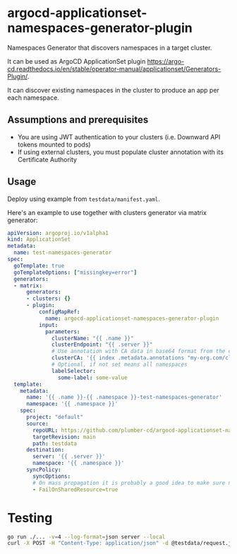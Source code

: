 # argocd-applicationset-namespaces-generator-plugin

Namespaces Generator that discovers namespaces in a target cluster.

It can be used as ArgoCD ApplicationSet plugin https://argo-cd.readthedocs.io/en/stable/operator-manual/applicationset/Generators-Plugin/.

It can discover existing namespaces in the cluster to produce an app per each namespace.

## Assumptions and prerequisites

- You are using JWT authentication to your clusters (i.e. Downward API tokens mounted to pods)
- If using external clusters, you must populate cluster annotation with its Certificate Authority

## Usage

Deploy using example from `testdata/manifest.yaml`.

Here's an example to use together with clusters generator via matrix generator:

```yaml
apiVersion: argoproj.io/v1alpha1
kind: ApplicationSet
metadata:
  name: test-namespaces-generator
spec:
  goTemplate: true
  goTemplateOptions: ["missingkey=error"]
  generators:
  - matrix:
      generators:
      - clusters: {}
      - plugin:
          configMapRef:
            name: argocd-applicationset-namespaces-generator-plugin
          input:
            parameters:
              clusterName: "{{ .name }}"
              clusterEndpoint: "{{ .server }}"
              # Use annotation with CA data in base64 format from the cluster
              clusterCA: '{{ index .metadata.annotations "my-org.com/cluster-ca" }}'
              # Optional, if not set means all namespaces
              labelSelector:
                some-label: some-value
  template:
    metadata:
      name: '{{ .name }}-{{ .namespace }}-test-namespaces-generator'
      namespace: '{{ .namespace }}'
    spec:
      project: "default"
      source:
        repoURL: https://github.com/plumber-cd/argocd-applicationset-namespaces-generator-plugin
        targetRevision: main
        path: testdata
      destination:
        server: '{{ .server }}'
        namespace: '{{ .namespace }}'
      syncPolicy:
        syncOptions:
        # On mass propagation it is probably a good idea to make sure not to accidentally override resources
        - FailOnSharedResource=true
```

# Testing

```bash
go run ./... -v=4 --log-format=json server --local
curl -X POST -H "Content-Type: application/json" -d @testdata/request.json http://localhost:8080/api/v1/getparams.execute
```

